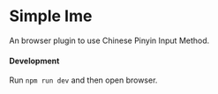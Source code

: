 # Simple Ime
An browser plugin to use Chinese Pinyin Input Method.

#### Development

Run `npm run dev` and then open browser.
